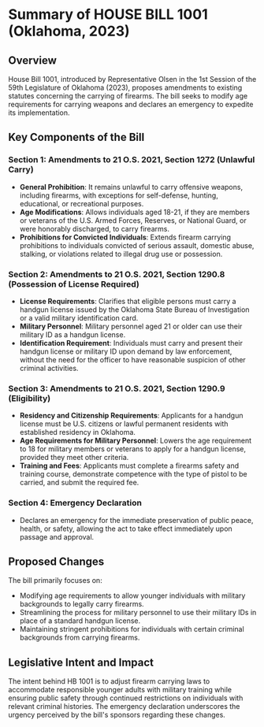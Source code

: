 # Summary of HOUSE BILL 1001 (Oklahoma, 2023)

## Overview
House Bill 1001, introduced by Representative Olsen in the 1st Session of the 59th Legislature of Oklahoma (2023), proposes amendments to existing statutes concerning the carrying of firearms. The bill seeks to modify age requirements for carrying weapons and declares an emergency to expedite its implementation.

## Key Components of the Bill

### Section 1: Amendments to 21 O.S. 2021, Section 1272 (Unlawful Carry)
- **General Prohibition**: It remains unlawful to carry offensive weapons, including firearms, with exceptions for self-defense, hunting, educational, or recreational purposes.
- **Age Modifications**: Allows individuals aged 18-21, if they are members or veterans of the U.S. Armed Forces, Reserves, or National Guard, or were honorably discharged, to carry firearms.
- **Prohibitions for Convicted Individuals**: Extends firearm carrying prohibitions to individuals convicted of serious assault, domestic abuse, stalking, or violations related to illegal drug use or possession.

### Section 2: Amendments to 21 O.S. 2021, Section 1290.8 (Possession of License Required)
- **License Requirements**: Clarifies that eligible persons must carry a handgun license issued by the Oklahoma State Bureau of Investigation or a valid military identification card.
- **Military Personnel**: Military personnel aged 21 or older can use their military ID as a handgun license.
- **Identification Requirement**: Individuals must carry and present their handgun license or military ID upon demand by law enforcement, without the need for the officer to have reasonable suspicion of other criminal activities.

### Section 3: Amendments to 21 O.S. 2021, Section 1290.9 (Eligibility)
- **Residency and Citizenship Requirements**: Applicants for a handgun license must be U.S. citizens or lawful permanent residents with established residency in Oklahoma.
- **Age Requirements for Military Personnel**: Lowers the age requirement to 18 for military members or veterans to apply for a handgun license, provided they meet other criteria.
- **Training and Fees**: Applicants must complete a firearms safety and training course, demonstrate competence with the type of pistol to be carried, and submit the required fee.

### Section 4: Emergency Declaration
- Declares an emergency for the immediate preservation of public peace, health, or safety, allowing the act to take effect immediately upon passage and approval.

## Proposed Changes
The bill primarily focuses on:
- Modifying age requirements to allow younger individuals with military backgrounds to legally carry firearms.
- Streamlining the process for military personnel to use their military IDs in place of a standard handgun license.
- Maintaining stringent prohibitions for individuals with certain criminal backgrounds from carrying firearms.

## Legislative Intent and Impact
The intent behind HB 1001 is to adjust firearm carrying laws to accommodate responsible younger adults with military training while ensuring public safety through continued restrictions on individuals with relevant criminal histories. The emergency declaration underscores the urgency perceived by the bill's sponsors regarding these changes.
